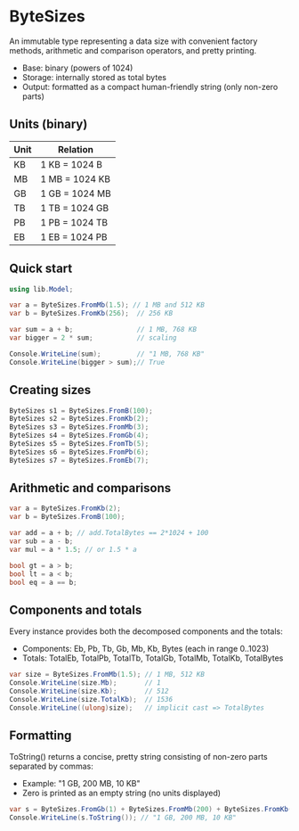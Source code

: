 # ByteSizes

An immutable type representing a data size with convenient factory methods, arithmetic and comparison operators, and pretty printing.

- Base: binary (powers of 1024)
- Storage: internally stored as total bytes
- Output: formatted as a compact human-friendly string (only non-zero parts)

## Units (binary)

| Unit | Relation |
|------|----------|
| KB   | 1 KB = 1024 B |
| MB   | 1 MB = 1024 KB |
| GB   | 1 GB = 1024 MB |
| TB   | 1 TB = 1024 GB |
| PB   | 1 PB = 1024 TB |
| EB   | 1 EB = 1024 PB |

## Quick start

```csharp
using lib.Model;

var a = ByteSizes.FromMb(1.5); // 1 MB and 512 KB
var b = ByteSizes.FromKb(256);  // 256 KB

var sum = a + b;                // 1 MB, 768 KB
var bigger = 2 * sum;           // scaling

Console.WriteLine(sum);         // "1 MB, 768 KB"
Console.WriteLine(bigger > sum);// True
```

## Creating sizes

```csharp
ByteSizes s1 = ByteSizes.FromB(100);
ByteSizes s2 = ByteSizes.FromKb(2);
ByteSizes s3 = ByteSizes.FromMb(3);
ByteSizes s4 = ByteSizes.FromGb(4);
ByteSizes s5 = ByteSizes.FromTb(5);
ByteSizes s6 = ByteSizes.FromPb(6);
ByteSizes s7 = ByteSizes.FromEb(7);
```

## Arithmetic and comparisons

```csharp
var a = ByteSizes.FromKb(2);
var b = ByteSizes.FromB(100);

var add = a + b; // add.TotalBytes == 2*1024 + 100
var sub = a - b;
var mul = a * 1.5; // or 1.5 * a

bool gt = a > b;
bool lt = a < b;
bool eq = a == b;
```

## Components and totals

Every instance provides both the decomposed components and the totals:

- Components: Eb, Pb, Tb, Gb, Mb, Kb, Bytes (each in range 0..1023)
- Totals: TotalEb, TotalPb, TotalTb, TotalGb, TotalMb, TotalKb, TotalBytes

```csharp
var size = ByteSizes.FromMb(1.5); // 1 MB, 512 KB
Console.WriteLine(size.Mb);       // 1
Console.WriteLine(size.Kb);       // 512
Console.WriteLine(size.TotalKb);  // 1536
Console.WriteLine((ulong)size);   // implicit cast => TotalBytes
```

## Formatting

ToString() returns a concise, pretty string consisting of non-zero parts separated by commas:

- Example: "1 GB, 200 MB, 10 KB"
- Zero is printed as an empty string (no units displayed)

```csharp
var s = ByteSizes.FromGb(1) + ByteSizes.FromMb(200) + ByteSizes.FromKb(10);
Console.WriteLine(s.ToString()); // "1 GB, 200 MB, 10 KB"
```
